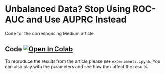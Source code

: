 # Unbalanced Data? Stop Using ROC-AUC and Use AUPRC Instead
Code for the corresponding Medium article.

## Code [![Open In Colab](https://colab.research.google.com/assets/colab-badge.svg)](https://colab.research.google.com/github/1danielr/rocauc-auprc/blob/main/experiments.ipynb)
To reproduce the results from the article please see `experiments.ipynb`. You can also play with the parameters and see how they affect the results.
